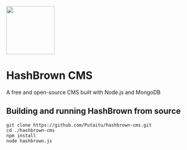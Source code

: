 <img src="https://cdn.rawgit.com/Putaitu/hashbrown-cms/master/public/svg/logo.svg" width="128"/>

# HashBrown CMS
A free and open-source CMS built with Node.js and MongoDB

## Building and running HashBrown from source
```
git clone https://github.com/Putaitu/hashbrown-cms.git
cd ./hashbrown-cms
npm install
node hashbrown.js
```
